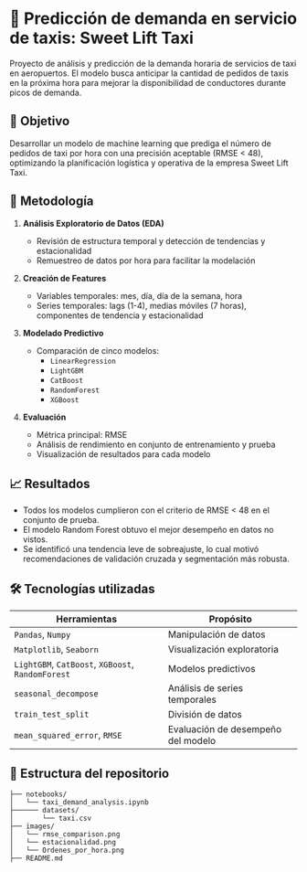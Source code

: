# 🚕 Predicción de demanda en servicio de taxis: Sweet Lift Taxi

Proyecto de análisis y predicción de la demanda horaria de servicios de taxi en aeropuertos. El modelo busca anticipar la cantidad de pedidos de taxis en la próxima hora para mejorar la disponibilidad de conductores durante picos de demanda.

## 📌 Objetivo
Desarrollar un modelo de machine learning que prediga el número de pedidos de taxi por hora con una precisión aceptable (RMSE < 48), optimizando la planificación logística y operativa de la empresa Sweet Lift Taxi.

## 🧠 Metodología
1. **Análisis Exploratorio de Datos (EDA)**  
   - Revisión de estructura temporal y detección de tendencias y estacionalidad
   - Remuestreo de datos por hora para facilitar la modelación

2. **Creación de Features**  
   - Variables temporales: mes, día, día de la semana, hora
   - Series temporales: lags (1-4), medias móviles (7 horas), componentes de tendencia y estacionalidad

3. **Modelado Predictivo**  
   - Comparación de cinco modelos:
     - `LinearRegression`
     - `LightGBM`
     - `CatBoost`
     - `RandomForest`
     - `XGBoost`

4. **Evaluación**  
   - Métrica principal: RMSE
   - Análisis de rendimiento en conjunto de entrenamiento y prueba
   - Visualización de resultados para cada modelo

## 📈 Resultados
- Todos los modelos cumplieron con el criterio de RMSE < 48 en el conjunto de prueba.
- El modelo Random Forest obtuvo el mejor desempeño en datos no vistos.
- Se identificó una tendencia leve de sobreajuste, lo cual motivó recomendaciones de validación cruzada y segmentación más robusta.

## 🛠️ Tecnologías utilizadas
| Herramientas              | Propósito                          |
|---------------------------|------------------------------------|
| `Pandas`, `Numpy`         | Manipulación de datos              |
| `Matplotlib`, `Seaborn`   | Visualización exploratoria         |
| `LightGBM`, `CatBoost`, `XGBoost`, `RandomForest` | Modelos predictivos     |
| `seasonal_decompose`      | Análisis de series temporales      |
| `train_test_split`        | División de datos                  |
| `mean_squared_error`, `RMSE` | Evaluación de desempeño del modelo |

## 📁 Estructura del repositorio
```text
├── notebooks/
│   └── taxi_demand_analysis.ipynb
├────── datasets/
│       └── taxi.csv
├── images/
│   └── rmse_comparison.png
│   └── estacionalidad.png
│   └── Ordenes_por_hora.png
├── README.md
